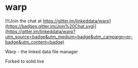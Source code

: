 warp
====

[![Join the chat at https://gitter.im/linkeddata/warp](https://badges.gitter.im/Join%20Chat.svg)](https://gitter.im/linkeddata/warp?utm_source=badge&utm_medium=badge&utm_campaign=pr-badge&utm_content=badge)

Warp - the linked data file manager

Forked to solid.live
